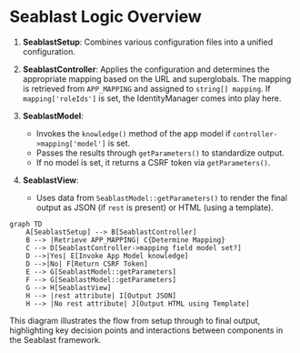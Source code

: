 # Seablast Logic Overview

1. **SeablastSetup**: Combines various configuration files into a unified configuration.

2. **SeablastController**: Applies the configuration and determines the appropriate mapping based on the URL and superglobals. The mapping is retrieved from `APP_MAPPING` and assigned to `string[] mapping`. If `mapping['roleIds']` is set, the IdentityManager comes into play here.

3. **SeablastModel**:
   - Invokes the `knowledge()` method of the app model if `controller->mapping['model']` is set.
   - Passes the results through `getParameters()` to standardize output.
   - If no model is set, it returns a CSRF token via `getParameters()`.

4. **SeablastView**:
   - Uses data from `SeablastModel::getParameters()` to render the final output as JSON (if `rest` is present) or HTML (using a template).

```mermaid
graph TD
    A[SeablastSetup] --> B[SeablastController]
    B --> |Retrieve APP_MAPPING| C{Determine Mapping}
    C --> D[SeablastController->mapping field model set?]
    D -->|Yes| E[Invoke App Model knowledge]
    D -->|No| F[Return CSRF Token]
    E --> G[SeablastModel::getParameters]
    F --> G[SeablastModel::getParameters]
    G --> H[SeablastView]
    H --> |rest attribute| I[Output JSON]
    H --> |No rest attribute| J[Output HTML using Template]
```

This diagram illustrates the flow from setup through to final output, highlighting key decision points and interactions between components in the Seablast framework.
